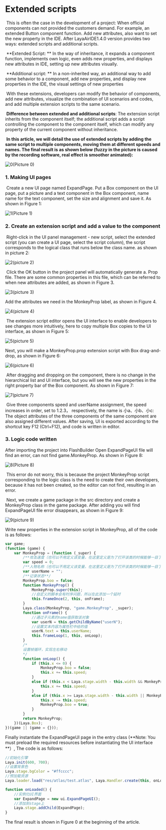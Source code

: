 # Extended scripts

​	This is often the case in the development of a project: When official components can not provided the customers demand. For example, an extended Button component function. Add new attributes, also want to set the new property in the IDE. After LayaAirIDE1.4.0 version provides two ways: extended scripts and additional scripts.

​	**Extended Script: ** In the way of inheritance, it expands a component function, implements own logic, even adds new properties, and displays new attributes in IDE, setting up new attributes visually.

​	**Additional script: ** In a non-inherited way, an additional way to add some behavior to a component, add new properties, and display new properties in the IDE, the visual settings of new properties	

​	With these extensions, developers can modify the behavior of components, add new attributes, visualize the combination of UI scenarios and codes, and add multiple extension scripts to the same scenario.

​	**Difference between extended and additional scripts**: The extension script inherits from the component itself; the additional script adds a script controlling the component to the component itself, which can modify any property of the current component without inheritance.

​	**In this article, we will detail the use of extended scripts by adding the same script to multiple components, moving them at different speeds and names. The final result is as shown below (fuzzy in the picture is caused by the recording software, real effect is smoother animated):**

![0](img\0.gif)(Picture 0)

### 1. Making UI pages

​	Create a new UI page named ExpandPage. Put a Box component on the UI page, put a picture and a text component in the Box component, name name for the text component, set the size and alignment and save it. As shown in Figure 1:

![1](img\1.png)(Picture 1)



### 2. Create an extension script and add a value to the component

​	Right-click in the UI panel management - new script, select the extended script (you can create a UI page, select the script column), the script corresponds to the logical class that runs below the class name. as shown in picture 2:

![2](img\2.png)(picture 2)

​	Click the OK button in the project panel will automatically generate a. Prop file. There are some common properties in this file, which can be referred to when new attributes are added, as shown in Figure 3.

![3](img\3.png)(picture 3)

Add the attributes we need in the MonkeyProp label, as shown in Figure 4.

![4](img\4.png)(picture 4)

​	The extension script editor opens the UI interface to enable developers to see changes more intuitively, here to copy multiple Box copies to the UI interface, as shown in Figure 5:

![5](img\5.png)(picture 5)

Next, you will make a MonkeyProp.prop extension script with Box drag-and-drop, as shown in Figure 6:

![6](img\6.gif)(picture 6)

​	After dragging and dropping on the component, there is no change in the hierarchical list and UI interface, but you will see the new properties in the right property bar of the Box component. As shown in Figure 7:

![7](img\7.png)(picture 7)

​	Give three components speed and userName assignment, the speed increases in order, set to 1.2.3， respectively, the name is 小a、小b、小c: The object attributes of the three components of the same component are also assigned different values. After saving, UI is exported according to the shortcut key F12 (Ctrl+F12), and code is written in editor.



### 3. Logic code written

After importing the project into FlashBuilder Open ExpandPageUI file will find an error, can not find game.MonkeyProp. As shown in Figure 8:

![8](img\8.png)(Picture 8)

​	This error do not worry, this is because the project MonkeyProp script corresponding to the logic class is the need to create their own developers, because it has not been created, so the editor can not find, resulting in an error.

​	Next, we create a game package in the src directory and create a MonkeyProp class in the game package. After adding you will find ExpandPageUI file error disappears, as shown in Figure 9:

![9](img\9.png)(picture 9)

Write new properties in the extension script in MonkeyProp, all of the code is as follows:


```typescript
var game;
(function (game) {
    var MonkeyProp = (function (_super) {
        /**攻击速度（也可以不用定义该变量，在这里定义是为了打开该类的时候能够一目了然的看到对应的脚本中添加了哪些属性）**/
        var speed = 0;
        /**人物名称（也可以不用定义该变量，在这里定义是为了打开该类的时候能够一目了然的看到对应的脚本中添加了哪些属性）**/
        var userName = "";
        /**记录状态**/
        MonkeyProp.boo = false;
        function MonkeyProp() {
            MonkeyProp.super(this);
            //自定义的脚本会有时序问题，所以在此添加一个延时
            this.frameOnce(2, this, onFrame);
        }
        Laya.class(MonkeyProp, "game.MonkeyProp", _super);
        function onFrame() {
            //通过子元素的name值获取该对象
            var userN = this.getChildByName("userN");
            //设置文本内容为属性栏中给的值
            userN.text = this.userName;
            this.frameLoop(1, this, onLoop);
        }
        /*
        设置帧循环，实现左右移动
        */
        function onLoop() {
            if (this.x <= 0) {
                MonkeyProp.boo = false;
                this.x += this.speed;
            }
            else if (this.x < Laya.stage.width - this.width && MonkeyProp.boo == false) {
                this.x += this.speed;
            }
            else if (this.x >= Laya.stage.width - this.width || MonkeyProp.boo == true) {
                this.x -= this.speed;
                MonkeyProp.boo = true;
            }
        }
        return MonkeyProp;
    })(Laya.Box);
})(game || (game = {}));
```

Finally instantiate the ExpandPageUI page in the entry class (**Note: You must preload the required resources before instantiating the UI interface  **）, The code is as follows:

```typescript
//初始化引擎
Laya.init(600, 700);
//设置背景色
Laya.stage.bgColor = "#ffcccc";
//预加载资源
Laya.loader.load("res/atlas/test.atlas", Laya.Handler.create(this, onLoaded));

function onLoaded() {
    //实例化UI界面
    var ExpandPage = new ui.ExpandPageUI();
    //添加到stage上
    Laya.stage.addChild(ExpandPage);
}
```

The final result is shown in Figure 0 at the beginning of the article.



